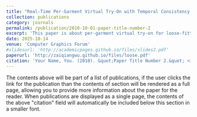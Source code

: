 ```yaml
---
title: "Real-Time Per-Garment Virtual Try-On with Temporal Consistency for Loose-Fitting Garments"
collection: publications
category: journals
permalink: /publication/2010-10-01-paper-title-number-2
excerpt: 'This paper is about per-garment virtual try-on for loose-fitting garments.'
date: 2025-10-14
venue: 'Computer Graphics Forum'
#slidesurl: 'http://academicpages.github.io/files/slides2.pdf'
paperurl: 'http://zaiqiangwu.github.io/files/loose.pdf'
citation: 'Your Name, You. (2010). &quot;Paper Title Number 2.&quot; <i>Journal 1</i>. 1(2).'
---
```


The contents above will be part of a list of publications, if the user clicks the link for the publication than the contents of section will be rendered as a full page, allowing you to provide more information about the paper for the reader. When publications are displayed as a single page, the contents of the above "citation" field will automatically be included below this section in a smaller font.